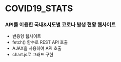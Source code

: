 # COVID19_STATS

### API를 이용한 국내&시도별 코로나 발생 현황 웹사이트


* 반응형 웹사이트
* fetch() 함수로 REST API 호출
* AJAX을 사용하여 API 호출
* chart.js로 그래프 구현
